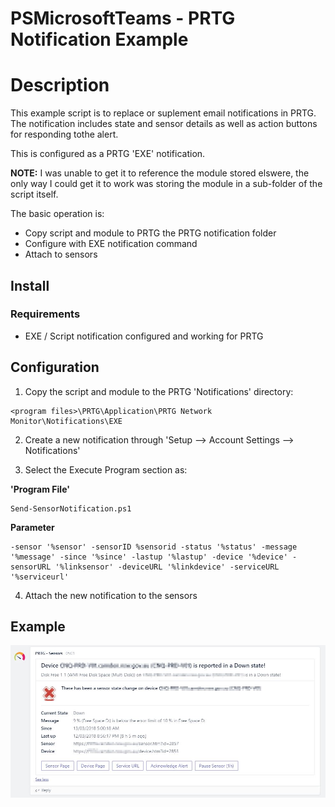 # PSMicrosoftTeams - PRTG Notification Example

# Description

This example script is to replace or suplement email notifications in PRTG. The notification includes state and sensor details as well as action buttons for responding tothe alert.

This is configured as a PRTG 'EXE' notification.

**NOTE:** I was unable to get it to reference the module stored elswere, the only way I could get it to work was storing the module in a sub-folder of the script itself.

The basic operation is:

* Copy script and module to PRTG the PRTG notification folder
* Configure with EXE notification command
* Attach to sensors

## Install

### Requirements

* EXE / Script notification configured and working for PRTG

## Configuration

1. Copy the script and module to the PRTG 'Notifications' directory:

```
<program files>\PRTG\Application\PRTG Network Monitor\Notifications\EXE
```

2. Create a new notification through 'Setup --> Account Settings --> Notifications'

3. Select the Execute Program section as:

**'Program File'**

```
Send-SensorNotification.ps1
```

**Parameter**

```
-sensor '%sensor' -sensorID %sensorid -status '%status' -message '%message' -since '%since' -lastup '%lastup' -device '%device' -sensorURL '%linksensor' -deviceURL '%linkdevice' -serviceURL '%serviceurl'
```

4. Attach the new notification to the sensors


## Example

![Example-GPONotification](/Examples/PRTG/Example-PRTGNotification.jpg)